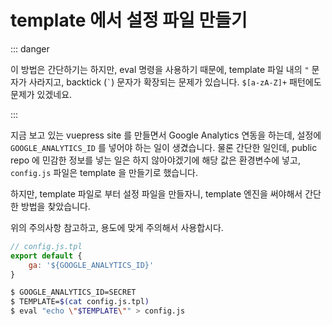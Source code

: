 # template 에서 설정 파일 만들기

::: danger

이 방법은 간단하기는 하지만, eval 명령을 사용하기 때문에, template 파일 내의 `"` 문자가 사라지고, 
backtick (<code>&#x60;</code>) 문자가 확장되는 문제가 있습니다. `$[a-zA-Z]+` 패턴에도 문제가 있겠네요.

::: 

지금 보고 있는 vuepress site 를 만들면서 Google Analytics 연동을 하는데, 
설정에 `GOOGLE_ANALYTICS_ID` 를 넣어야 하는 일이 생겼습니다. 물론 간단한 일인데, public repo 에 민감한 정보를
넣는 일은 하지 않아야겠기에 해당 값은 환경변수에 넣고, `config.js` 파일은 template 을 만들기로 했습니다.

하지만, template 파일로 부터 설정 파일을 만들자니, template 엔진을 써야해서 간단한 방법을 찾았습니다.

위의 주의사항 참고하고, 용도에 맞게 주의해서 사용합시다.

``` js
// config.js.tpl
export default {
    ga: '${GOOGLE_ANALYTICS_ID}'
}
```

``` bash
$ GOOGLE_ANALYTICS_ID=SECRET
$ TEMPLATE=$(cat config.js.tpl)
$ eval "echo \"$TEMPLATE\"" > config.js
```

